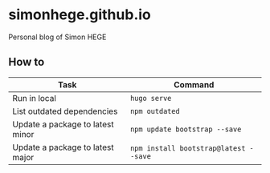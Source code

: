 # simonhege.github.io

Personal blog of Simon HEGE


## How to

| Task                             | Command                                   |
|----------------------------------|-------------------------------------------|
| Run in local                     | `hugo serve`                              |
| List outdated dependencies       | `npm outdated`                            |
| Update a package to latest minor | `npm update bootstrap --save`             |
| Update a package to latest major | `npm install bootstrap@latest --save`     |

